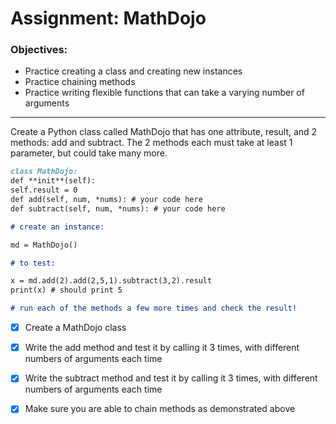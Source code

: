 # Assignment: MathDojo

### Objectives:

- Practice creating a class and creating new instances
- Practice chaining methods
- Practice writing flexible functions that can take a varying number of arguments
<hr>
Create a Python class called MathDojo that has one attribute, result, and 2 methods: add and subtract. The 2 methods each must take at least 1 parameter, but could take many more.

```md
class MathDojo:
def **init**(self):
self.result = 0
def add(self, num, *nums): # your code here
def subtract(self, num, *nums): # your code here

# create an instance:

md = MathDojo()

# to test:

x = md.add(2).add(2,5,1).subtract(3,2).result
print(x) # should print 5

# run each of the methods a few more times and check the result!
```

- [x] Create a MathDojo class

- [x] Write the add method and test it by calling it 3 times, with different numbers of arguments each time

- [x] Write the subtract method and test it by calling it 3 times, with different numbers of arguments each time

- [x] Make sure you are able to chain methods as demonstrated above
